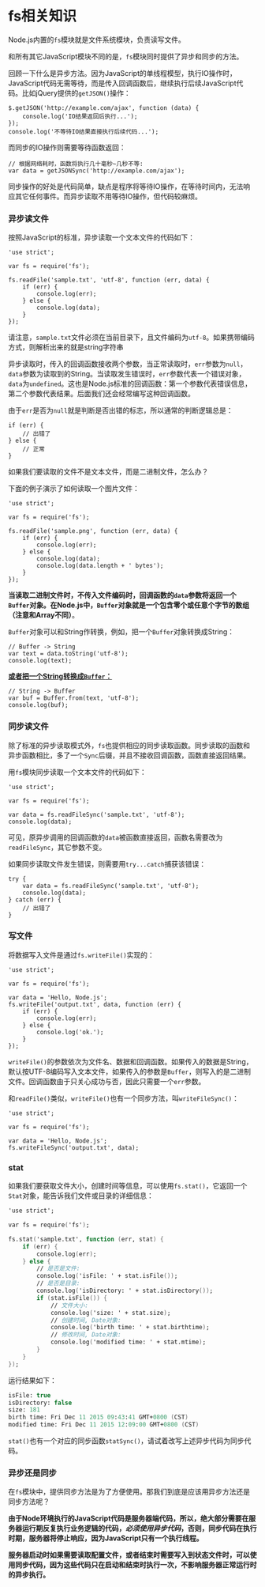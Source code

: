 # fs相关知识

Node.js内置的`fs`模块就是文件系统模块，负责读写文件。

和所有其它JavaScript模块不同的是，`fs`模块同时提供了异步和同步的方法。

回顾一下什么是异步方法。因为JavaScript的单线程模型，执行IO操作时，JavaScript代码无需等待，而是传入回调函数后，继续执行后续JavaScript代码。比如jQuery提供的`getJSON()`操作：

```
$.getJSON('http://example.com/ajax', function (data) {
    console.log('IO结果返回后执行...');
});
console.log('不等待IO结果直接执行后续代码...');

```

而同步的IO操作则需要等待函数返回：

```
// 根据网络耗时，函数将执行几十毫秒~几秒不等:
var data = getJSONSync('http://example.com/ajax');

```

同步操作的好处是代码简单，缺点是程序将等待IO操作，在等待时间内，无法响应其它任何事件。而异步读取不用等待IO操作，但代码较麻烦。

### 异步读文件

按照JavaScript的标准，异步读取一个文本文件的代码如下：

```
'use strict';

var fs = require('fs');

fs.readFile('sample.txt', 'utf-8', function (err, data) {
    if (err) {
        console.log(err);
    } else {
        console.log(data);
    }
});

```

请注意，`sample.txt`文件必须在当前目录下，且文件编码为`utf-8`。如果携带编码方式，则解析出来的就是string字符串

异步读取时，传入的回调函数接收两个参数，当正常读取时，`err`参数为`null`，`data`参数为读取到的String。当读取发生错误时，`err`参数代表一个错误对象，`data`为`undefined`。这也是Node.js标准的回调函数：第一个参数代表错误信息，第二个参数代表结果。后面我们还会经常编写这种回调函数。

由于`err`是否为`null`就是判断是否出错的标志，所以通常的判断逻辑总是：

```
if (err) {
    // 出错了
} else {
    // 正常
}

```

如果我们要读取的文件不是文本文件，而是二进制文件，怎么办？

下面的例子演示了如何读取一个图片文件：

```
'use strict';

var fs = require('fs');

fs.readFile('sample.png', function (err, data) {
    if (err) {
        console.log(err);
    } else {
        console.log(data);
        console.log(data.length + ' bytes');
    }
});

```

**当读取二进制文件时，不传入文件编码时，回调函数的`data`参数将返回一个`Buffer`对象。在Node.js中，`Buffer`对象就是一个包含零个或任意个字节的数组（注意和Array不同）**。

`Buffer`对象可以和String作转换，例如，把一个`Buffer`对象转换成String：

```
// Buffer -> String
var text = data.toString('utf-8');
console.log(text);

```

<u>**或者把一个String转换成`Buffer`：**</u>

```
// String -> Buffer
var buf = Buffer.from(text, 'utf-8');
console.log(buf);

```

### 同步读文件

除了标准的异步读取模式外，`fs`也提供相应的同步读取函数。同步读取的函数和异步函数相比，多了一个`Sync`后缀，并且不接收回调函数，函数直接返回结果。

用`fs`模块同步读取一个文本文件的代码如下：

```
'use strict';

var fs = require('fs');

var data = fs.readFileSync('sample.txt', 'utf-8');
console.log(data);

```

可见，原异步调用的回调函数的`data`被函数直接返回，函数名需要改为`readFileSync`，其它参数不变。

如果同步读取文件发生错误，则需要用`try...catch`捕获该错误：

```
try {
    var data = fs.readFileSync('sample.txt', 'utf-8');
    console.log(data);
} catch (err) {
    // 出错了
}

```

### 写文件

将数据写入文件是通过`fs.writeFile()`实现的：

```
'use strict';

var fs = require('fs');

var data = 'Hello, Node.js';
fs.writeFile('output.txt', data, function (err) {
    if (err) {
        console.log(err);
    } else {
        console.log('ok.');
    }
});

```

`writeFile()`的参数依次为文件名、数据和回调函数。如果传入的数据是String，默认按UTF-8编码写入文本文件，如果传入的参数是`Buffer`，则写入的是二进制文件。回调函数由于只关心成功与否，因此只需要一个`err`参数。

和`readFile()`类似，`writeFile()`也有一个同步方法，叫`writeFileSync()`：

```
'use strict';

var fs = require('fs');

var data = 'Hello, Node.js';
fs.writeFileSync('output.txt', data);

```

### stat

如果我们要获取文件大小，创建时间等信息，可以使用`fs.stat()`，它返回一个`Stat`对象，能告诉我们文件或目录的详细信息：

```fs
'use strict';

var fs = require('fs');

fs.stat('sample.txt', function (err, stat) {
    if (err) {
        console.log(err);
    } else {
        // 是否是文件:
        console.log('isFile: ' + stat.isFile());
        // 是否是目录:
        console.log('isDirectory: ' + stat.isDirectory());
        if (stat.isFile()) {
            // 文件大小:
            console.log('size: ' + stat.size);
            // 创建时间, Date对象:
            console.log('birth time: ' + stat.birthtime);
            // 修改时间, Date对象:
            console.log('modified time: ' + stat.mtime);
        }
    }
});

```

运行结果如下：

```fs
isFile: true
isDirectory: false
size: 181
birth time: Fri Dec 11 2015 09:43:41 GMT+0800 (CST)
modified time: Fri Dec 11 2015 12:09:00 GMT+0800 (CST)

```

`stat()`也有一个对应的同步函数`statSync()`，请试着改写上述异步代码为同步代码。

### 异步还是同步

在`fs`模块中，提供同步方法是为了方便使用。那我们到底是应该用异步方法还是同步方法呢？

**由于Node环境执行的JavaScript代码是服务器端代码，所以，绝大部分需要在服务器运行期反复执行业务逻辑的代码，*必须使用异步代码*，否则，同步代码在执行时期，服务器将停止响应，因为JavaScript只有一个执行线程。**

**服务器启动时如果需要读取配置文件，或者结束时需要写入到状态文件时，可以使用同步代码，因为这些代码只在启动和结束时执行一次，不影响服务器正常运行时的异步执行。**